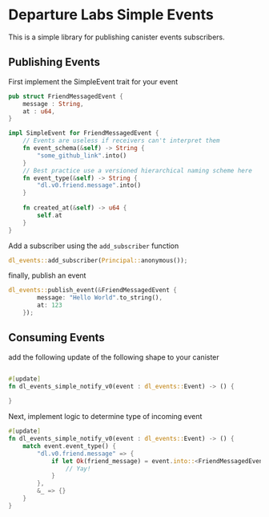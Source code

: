# Departure Labs Simple Events 

This is a simple library for publishing canister events subscribers. 


## Publishing Events


First implement the SimpleEvent trait for your event

```rust
pub struct FriendMessagedEvent {
    message : String,
    at : u64,
}

impl SimpleEvent for FriendMessagedEvent {
    // Events are useless if receivers can't interpret them
    fn event_schema(&self) -> String {
        "some_github_link".into()
    }
    // Best practice use a versioned hierarchical naming scheme here
    fn event_type(&self) -> String {
        "dl.v0.friend.message".into()
    }
    
    fn created_at(&self) -> u64 {
        self.at
    }
}

```

Add a subscriber using the `add_subscriber` function

```rust
dl_events::add_subscriber(Principal::anonymous());
```

finally, publish an event

```rust
dl_events::publish_event(&FriendMessagedEvent {
        message: "Hello World".to_string(),
        at: 123
    });
```

## Consuming Events

add the following update of the following shape to your canister

```rust

#[update]
fn dl_events_simple_notify_v0(event : dl_events::Event) -> () {
    
}
```

Next, implement logic to determine type of incoming event


```rust
#[update]
fn dl_events_simple_notify_v0(event : dl_events::Event) -> () {
    match event.event_type() {
        "dl.v0.friend.message" => {
            if let Ok(friend_message) = event.into::<FriendMessagedEvent>() {
                // Yay!
            }
        },
        &_ => {}
    }
}
```